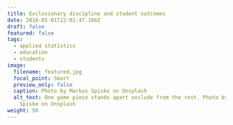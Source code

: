 ```yaml
---
title: Exclusionary discipline and student outcomes
date: 2016-05-01T22:01:47.166Z
draft: false
featured: false
tags:
  - applied statistics
  - education
  - students
image:
  filename: featured.jpg
  focal_point: Smart
  preview_only: false
  caption: Photo by Markus Spiske on Unsplash
  alt_text: One game piece stands apart exclude from the rest. Photo by Markus
    Spiske on Unsplash
weight: 50
---
```

